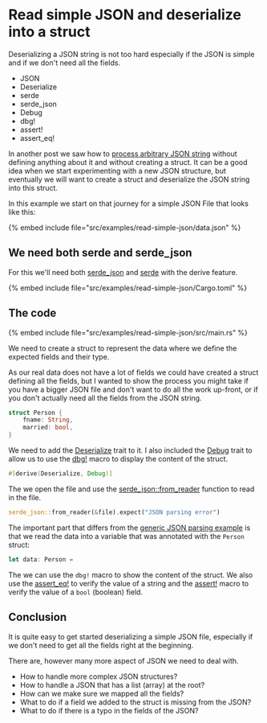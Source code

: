 # Read simple JSON and deserialize into a struct

Deserializing a JSON string is not too hard especially if the JSON is simple and if we don't need all the fields.

- JSON
- Deserialize
- serde
- serde_json
- Debug
- dbg!
- assert!
- assert_eq!

In another post we saw how to [process arbitrary JSON string](./read-arbitrary-json.md) without defining anything about it and without creating a struct.
It can be a good idea when we start experimenting with a new JSON structure, but eventually we will want to create a struct and deserialize the
JSON string into this struct.

In this example we start on that journey for a simple JSON File that looks like this:

{% embed include file="src/examples/read-simple-json/data.json" %}


## We need both serde and serde_json

For this we'll need both [serde_json](https://crates.io/crates/serde_json)
and [serde](https://crates.io/crates/serde) with the derive feature.

{% embed include file="src/examples/read-simple-json/Cargo.toml" %}


## The code

{% embed include file="src/examples/read-simple-json/src/main.rs" %}

We need to create a struct to represent the data where we define the expected fields and their type.

As our real data does not have a lot of fields we could have created a struct defining all the fields,
but I wanted to show the process you might take if you have a bigger JSON file and don't want to do all the
work up-front, or if you don't actually need all the fields from the JSON string.


```rust
struct Person {
    fname: String,
    married: bool,
}
```

We need to add the [Deserialize](https://docs.rs/serde/latest/serde/trait.Deserialize.html) trait to it.
I also included the [Debug](https://doc.rust-lang.org/std/fmt/trait.Debug.html) trait to allow us to
use the [dbg!](https://doc.rust-lang.org/std/macro.dbg.html) macro to display the content of the struct.

```rust
#[derive(Deserialize, Debug)]
```

The we open the file and use the [serde_json::from_reader](https://docs.rs/serde_json/latest/serde_json/fn.from_reader.html)
function to read in the file.

```rust
serde_json::from_reader(&file).expect("JSON parsing error")
```

The important part that differs from the [generic JSON parsing example](/read-arbitrary-json) is
that we read the data into a variable that was annotated with the `Person` struct:


```rust
let data: Person =
```

The we can use the `dbg!` macro to show the content of the struct. We also use the
[assert_eq!](https://doc.rust-lang.org/std/macro.assert_eq.html) to verify the value of a
string and the [assert!](https://doc.rust-lang.org/std/macro.assert.html) macro to verify the
value of a `bool` (boolean) field.


## Conclusion

It is quite easy to get started deserializing a simple JSON file, especially if we don't need
to get all the fields right at the beginning.

There are, however many more aspect of JSON we need to deal with.

* How to handle more complex JSON structures?
* How to handle a JSON that has a list (array) at the root?
* How can we make sure we mapped all the fields?
* What to do if a field we added to the struct is missing from the JSON?
* What to do if there is a typo in the fields of the JSON?


